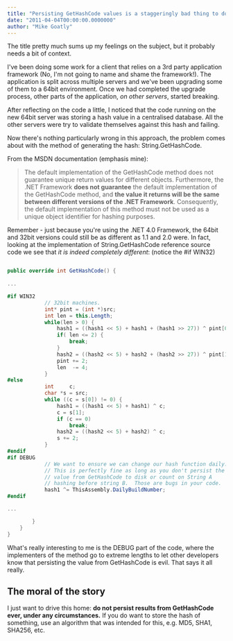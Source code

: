 ```yaml
---
title: "Persisting GetHashCode values is a staggeringly bad thing to do, and you should know better"
date: "2011-04-04T00:00:00.0000000"
author: "Mike Goatly"
---
```

The title pretty much sums up my feelings on the subject\, but it
probably needs a bit of context\.

I've been doing some work for a client that relies on a 3rd
party application framework \(No\, I'm not going to name and shame
the framework\!\)\. The application is split across multiple servers
and we've been upgrading some of them to a 64bit environment\. Once
we had completed the upgrade process\, other parts of the
application\, *on other servers*\, started breaking\.

After reflecting on the code a little\, I noticed that the code
running on the new 64bit server was storing a hash value in a
centralised database\. All the other servers were try to validate
themselves against this hash and failing\.

Now there's nothing particularly wrong in this approach\, the
problem comes about with the method of generating the hash:
String\.GetHashCode\.

From the MSDN documentation \(emphasis mine\):

> The default implementation of the GetHashCode method does not
> guarantee unique return values for different objects\. Furthermore\,
> the \.NET Framework **does not guarantee** the default
> implementation of the GetHashCode method\, and **the value it
> returns will be the same between different versions of the \.NET
> Framework**\. Consequently\, the default implementation of
> this method must not be used as a unique object identifier for
> hashing purposes\.
> 
> 

Remember \- just because you're using the \.NET 4\.0 Framework\, the
64bit and 32bit versions could still be as different as 1\.1 and 2\.0
were\. In fact\, looking at the implementation of String\.GetHashCode
reference source code we see that *it is indeed completely
different*: \(notice the \#if WIN32\)

``` csharp

public override int GetHashCode() {
 
...

#if WIN32
            // 32bit machines. 
            int* pint = (int *)src;
            int len = this.Length;
            while(len > 0) {
                hash1 = ((hash1 << 5) + hash1 + (hash1 >> 27)) ^ pint[0]; 
                if( len <= 2) {
                    break; 
                } 
                hash2 = ((hash2 << 5) + hash2 + (hash2 >> 27)) ^ pint[1];
                pint += 2; 
                len  -= 4;
            }
#else
            int     c; 
            char *s = src;
            while ((c = s[0]) != 0) { 
                hash1 = ((hash1 << 5) + hash1) ^ c; 
                c = s[1];
                if (c == 0) 
                    break;
                hash2 = ((hash2 << 5) + hash2) ^ c;
                s += 2;
            } 
#endif
#if DEBUG 
            // We want to ensure we can change our hash function daily. 
            // This is perfectly fine as long as you don't persist the
            // value from GetHashCode to disk or count on String A 
            // hashing before string B.  Those are bugs in your code.
            hash1 ^= ThisAssembly.DailyBuildNumber;
#endif

...

        }
    } 
}
```
What's really interesting to me is the DEBUG part of the code\,
where the implementers of the method go to extreme lengths to let
other developers know that persisting the value from GetHashCode is
evil\. That says it all really\.

## The moral of the story

I just want to drive this home: **do not persist results
from GetHashCode ever\, under any circumstances\.** If you do
want to store the hash of something\, use an algorithm that was
intended for this\, e\.g\. MD5\, SHA1\, SHA256\, etc\.

